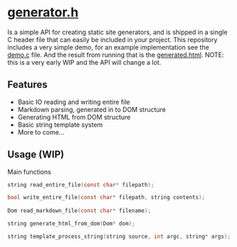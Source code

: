 # [generator.h](https://github.com/Aleman778/Website-Generator/blob/main/generator.h)
                
Is a simple API for creating static site generators, and is shipped in a single C header file that can easily be included in your project. This repository includes a very simple demo, for an example implementation see the [demo.c](https://github.com/Aleman778/website_generator/blob/main/demo.c) file. And the result from running that is the [generated.html](https://github.com/Aleman778/Website-Generator/blob/main/generated.html). NOTE: this is a very early WIP and the API will change a lot.

## Features
- Basic IO reading and writing entire file
- Markdown parsing, generated in to DOM structure
- Generating HTML from DOM structure
- Basic string template system
- More to come...

## Usage (WIP)
Main functions
```C
string read_entire_file(const char* filepath);

bool write_entire_file(const char* filepath, string contents);
    
Dom read_markdown_file(const char* filename);

string generate_html_from_dom(Dom* dom);

string template_process_string(string source, int argc, string* args);
```
  
